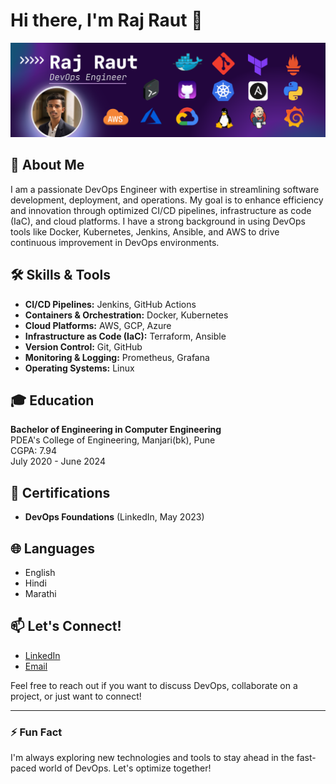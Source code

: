 # Hi there, I'm Raj Raut 👋

![Profile Banner](https://github.com/raj-raut8502/raj-raut8502/blob/main/Github_Banner.png)

## 🚀 About Me

I am a passionate DevOps Engineer with expertise in streamlining software development, deployment, and operations. My goal is to enhance efficiency and innovation through optimized CI/CD pipelines, infrastructure as code (IaC), and cloud platforms. I have a strong background in using DevOps tools like Docker, Kubernetes, Jenkins, Ansible, and AWS to drive continuous improvement in DevOps environments.

## 🛠️ Skills & Tools

- **CI/CD Pipelines:** Jenkins, GitHub Actions
- **Containers & Orchestration:** Docker, Kubernetes
- **Cloud Platforms:** AWS, GCP, Azure
- **Infrastructure as Code (IaC):** Terraform, Ansible
- **Version Control:** Git, GitHub
- **Monitoring & Logging:** Prometheus, Grafana
- **Operating Systems:** Linux

## 🎓 Education

**Bachelor of Engineering in Computer Engineering**  
PDEA's College of Engineering, Manjari(bk), Pune  
CGPA: 7.94  
July 2020 - June 2024

## 📜 Certifications

- **DevOps Foundations** (LinkedIn, May 2023)

## 🌐 Languages

- English
- Hindi
- Marathi

## 📫 Let's Connect!

- [LinkedIn](https://www.linkedin.com/in/raj-raut-devops)
- [Email](mailto:rajraut@outlook.in)

Feel free to reach out if you want to discuss DevOps, collaborate on a project, or just want to connect!

---

### ⚡ Fun Fact

I'm always exploring new technologies and tools to stay ahead in the fast-paced world of DevOps. Let's optimize together!

